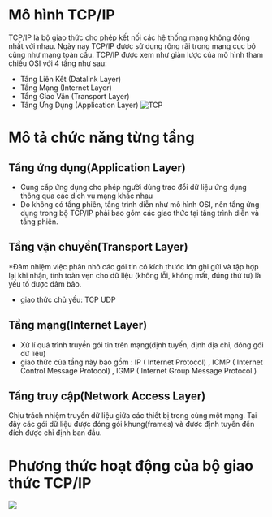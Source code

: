 # Mô hình TCP/IP
 TCP/IP là bộ giao thức cho phép kết nối các hệ thống mạng không đồng nhất với nhau. Ngày nay TCP/IP được sử dụng rộng rãi trong mạng cục bộ cũng như mạng toàn cầu. TCP/IP được xem như giản lược của mô hình tham chiếu OSI với 4 tầng như sau: 
 * Tầng Liên Kết (Datalink Layer) 
 * Tầng Mạng (Internet Layer) 
 * Tầng Giao Vận (Transport Layer) 
 * Tầng Ứng Dụng (Application Layer) ![TCP](https://image.prntscr.com/image/UPWuI8t8RM2_HfO7mTtedA.png)

 # Mô tả chức năng từng tầng
 ## Tầng ứng dụng(Application Layer)
 * Cung cấp ứng dụng cho phép người dùng trao đổi dữ liệu ứng dụng thông qua các dịch vụ mạng khác nhau
 * Do không có tầng phiên, tầng trình diễn như mô hình OSI, nên tầng ứng dụng trong bộ TCP/IP phải bao gồm các giao thức tại tầng trình diễn và tầng phiên.
 ## Tầng vận chuyển(Transport Layer)
 *Đảm nhiệm việc phân nhỏ các gói tin có kích thước lớn ghi gửi và tập hợp lại khi nhận, tính toàn vẹn cho dữ liệu (không lỗi, không mất, đúng thứ tự) là yếu tố được đảm bảo.
 * giao thức chủ yếu: TCP UDP
## Tầng mạng(Internet Layer)
* Xử lí quá trình truyền gói tin trên mạng(định tuyến, định địa chỉ, đóng gói dữ liệu)
* giao thức của tầng này bao gồm : IP ( Internet Protocol) , ICMP ( Internet Control Message Protocol) , IGMP ( Internet Group Message Protocol )
## Tầng truy cập(Network Access Layer)
Chịu trách nhiệm truyền dữ liệu giữa các thiết bị trong cùng một mạng. Tại đây các gói dữ liệu được đóng gói khung(frames) và được định tuyến đến đích được chỉ định ban đầu.
# Phương thức hoạt động của bộ giao thức TCP/IP
![](https://image.prntscr.com/image/NY33dHu-Rx2qRFJjijGLzg.png)

